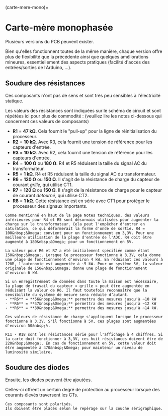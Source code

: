 (carte-mere-mono)=

# Carte-mère monophasée

Plusieurs versions du PCB peuvent exister.

Bien qu'elles fonctionnent toutes de la même manière, chaque version offre plus de flexibilité que la précédente ainsi que quelques améliorations mineures, essentiellement des aspects pratiques (facilité d'accès des entrées/sorties de l’Arduino, ...).

## Soudure des résistances

Ces composants n'ont pas de sens et sont très peu sensibles à l'électricité statique.

Les valeurs des résistances sont indiquées sur le schéma de circuit et sont répétées ici pour plus de commodité :
(veuillez lire les notes ci-dessous qui concernent ces valeurs de composants)

- **R1** = **47&nbsp;k&Omega;**. Cela fournit le "pull-up" pour la ligne de réinitialisation du processeur.
- **R2** = **10&nbsp;k&Omega;**. Avec R3, cela fournit une tension de référence pour les capteurs d'entrée.
- **R3** = **10&nbsp;k&Omega;**. Avec R2, cela fournit une tension de référence pour les capteurs d'entrée.
- **R4** = **100&nbsp;&Omega;** ou **180&nbsp;&Omega;**. R4 et R5 réduisent la taille du signal AC du transformateur.
- **R5** = **1&nbsp;k&Omega;**. R4 et R5 réduisent la taille du signal AC du transformateur.
- **R6** = **120&nbsp;&Omega;** ou **150&nbsp;&Omega;**. Il s'agit de la résistance de charge du capteur de courant *grille*, qui utilise CT1.
- **R7** = **120&nbsp;&Omega;** ou **150&nbsp;&Omega;**. Il s'agit de la résistance de charge pour le capteur de courant *détourné*, qui utilise CT2.
- **R8** = **1&nbsp;k&Omega;**. Cette résistance est en série avec CT1 pour protéger le processeur des signaux importants.

```{note}
Comme mentionné en haut de la page Notes techniques, des valeurs inférieures pour R4 et R5 sont désormais utilisées pour augmenter la charge sur le transformateur. Cela peut l'empêcher d'entrer en saturation, ce qui déformerait la forme d'onde de sortie. R4 = 100&nbsp;&Omega; convient pour un fonctionnement en 3,3V. Pour une meilleure utilisation de la plage d'entrée de l'ADC, R4 doit être augmenté à 180&nbsp;&Omega; pour un fonctionnement en 5V.

La valeur pour R6 et R7 a été initialement spécifiée comme étant 150&nbsp;&Omega;. Lorsque le processeur fonctionne à 3,3V, cela donne une plage de fonctionnement d'environ 4 kW. En réduisant ces valeurs à 120R, l'autonomie est augmentée à ~5 kW. Pour un système 5V, la valeur originale de 150&nbsp;&Omega; donne une plage de fonctionnement d'environ 6 kW.

Si un enregistrement de données dans toute la maison est nécessaire, la plage de travail du capteur « grille » peut être augmentée en réduisant la valeur de R6. Il faut toutefois reconnaître que la sensibilité du système de mesure sera réduite d’autant.
- **R6** = **56&nbsp;&Omega;** permettra des mesures jusqu'à ~10 kW
- **R6** = **47&nbsp;&Omega;** permettra des mesures jusqu'à ~12 kW
- **R6** = **39&nbsp;&Omega;** permettra des mesures jusqu'à ~14 kW.

Ces valeurs de résistance de charge s'appliquent lorsque le processeur fonctionne à 3,3V. S'il fonctionne à 5V, ces plages sont augmentées d'environ 50&nbsp;%.

R11 - R18 sont les résistances série pour l'affichage à 4 chiffres. Si la carte doit fonctionner à 3,3V, ces huit résistances doivent être de 220&nbsp;&Omega;. En cas de fonctionnement en 5V, cette valeur doit être augmentée à 470&nbsp;&Omega; pour maintenir un niveau de luminosité similaire.
```

## Soudure des diodes

Ensuite, les diodes peuvent être ajoutées.

Celles-ci offrent un certain degré de protection au processeur lorsque des courants élevés traversent les CTs.

```{warning}
Ces composants sont polarisés.
Ils doivent être placés selon le repérage sur la couche sérigraphique.
```